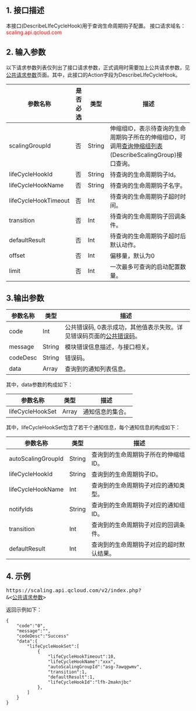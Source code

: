## 1. 接口描述
本接口(DescribeLIfeCycleHook)用于查询生命周期钩子配置。
接口请求域名：<font style="color:red">scaling.api.qcloud.com</font>

## 2. 输入参数
以下请求参数列表仅列出了接口请求参数，正式调用时需要加上公共请求参数，见<a href="/doc/api/372/4153" title="公共请求参数">公共请求参数</a>页面。其中，此接口的Action字段为DescribeLIfeCycleHook。

| 参数名称 | 是否必选  | 类型 | 描述 | 
|---------|---------|---------|---------|
| scalingGroupId | 否 | String | 伸缩组ID，表示待查询的生命周期钩子所在的伸缩组ID，可调用<a href="/doc/api/372/查询伸缩组列表" title="查询伸缩组列表">查询伸缩组列表</a>(DescribeScalingGroup)接口查询。|
| lifeCycleHookId | 否 | String | 待查询的生命周期钩子Id。|
| lifeCycleHookName | 否 | String | 待查询的生命周期钩子名字。|
| lifeCycleHookTimeout | 否 | Int | 待查询的生命周期钩子超时时间。|
| transition | 否 | Int | 待查询的生命周期钩子回调条件。|
| defaultResult | 否 | Int | 待查询的生命周期钩子超时后默认动作。|
| offset | 否 | Int | 偏移量，默认为0 |
| limit | 否 | Int | 一次最多可查询的启动配置数量。|

## 3.输出参数
| 参数名称 | 类型 | 描述 |
|---------|---------|---------|
| code | Int | 公共错误码, 0表示成功，其他值表示失败。详见错误码页面的<a href="https://www.qcloud.com/doc/api/372/%E9%94%99%E8%AF%AF%E7%A0%81#1.E3.80.81.E5.85.AC.E5.85.B1.E9.94.99.E8.AF.AF.E7.A0.81" title="公共错误码">公共错误码</a>。|
| message | String | 模块错误信息描述，与接口相关。|
| codeDesc | String | 错误码。|
| data | Array | 查询到的通知列表信息。|

其中，data参数的构成如下：

| 参数名称 | 类型 | 描述 |
|---------|---------|---------|
| lifeCycleHookSet | Array | 通知信息的集合。 |

其中，lifeCycleHookSet包含了若干个通知信息，每个通知信息的构成如下：

| 参数名称 | 类型 | 描述 |
|---------|---------|---------|
| autoScalingGroupId | String | 查询到的生命周期钩子所在的伸缩组ID。| 
| lifeCycleHookId | String | 查询到的生命周期钩子ID。| 
| lifeCycleHookName | Int | 查询到的生命周期钩子对应的通知类型。| 
| notifyIds | String | 查询到的生命周期钩子对应的通知组ID。| 
| transition | Int | 查询到的生命周期钩子对应的回调条件。| 
| defaultResult | Int | 查询到的生命周期钩子对应的超时默认结果。| 


## 4. 示例
<pre>
https://scaling.api.qcloud.com/v2/index.php?
&<<a href="https://www.qcloud.com/doc/api/229/6976">公共请求参数</a>>
</pre>
返回示例如下：
```
{
    "code":"0",
    "message":"",
    "codeDesc":"Success"
    "data":{
        "lifeCycleHookSet":[
            {
                "lifeCycleHookTimeout":10,
                "lifeCycleHookName":"xxx",
                "autoScalingGroupId":"asg-7awqgwmv",
                "transition":1,
                "defaultResult":1,
                "lifeCycleHookId":"lfh-2maknjbc"
            },
        ]
    }
}
```

